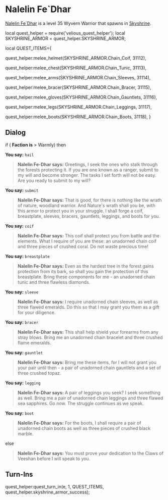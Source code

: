 # Nalelin Fe\`Dhar



[Nalelin Fe\`Dhar](/npc/114620) is a level 35 Wyvern Warrior that spawns in [Skyshrine](/zone/114).



local quest_helper = require('velious_quest_helper');
local SKYSHRINE_ARMOR = quest_helper.SKYSHRINE_ARMOR;

local QUEST_ITEMS={

quest_helper:melee_helmet(SKYSHRINE_ARMOR.Chain_Coif, 31112), 

quest_helper:melee_chest(SKYSHRINE_ARMOR.Chain_Tunic, 31113), 

quest_helper:melee_arms(SKYSHRINE_ARMOR.Chain_Sleeves, 31114), 

quest_helper:melee_bracer(SKYSHRINE_ARMOR.Chain_Bracer, 31115), 

quest_helper:melee_gloves(SKYSHRINE_ARMOR.Chain_Gauntlets, 31116), 

quest_helper:melee_legs(SKYSHRINE_ARMOR.Chain_Leggings, 31117), 

quest_helper:melee_boots(SKYSHRINE_ARMOR.Chain_Boots, 31118), 
}



## Dialog

if ( **Faction is** > Warmly) then 


**You say:** `hail`




>**Nalelin Fe-Dhar says:** Greetings, I seek the ones who stalk through the forests protecting it. If you are one known as a ranger, submit to my will and become stronger. The tasks I set forth will not be easy. Are you ready to submit to my will?


**You say:** `submit`




>**Nalelin Fe-Dhar says:** That is good, for there is nothing like the wrath of nature, woodland warrior. And Nature's wrath shall you be, with this armor to protect you in your struggle. I shall forge a coif, breastplate, sleeves, bracers, gauntlets, leggings, and boots for you.


**You say:** `coif`




>**Nalelin Fe-Dhar says:** This coif shall protect you from battle and the elements. What I require of you are these: an unadorned chain coif and three pieces of crushed coral. Do not waste precious time!


**You say:** `breastplate`




>**Nalelin Fe-Dhar says:** Even as the hardest tree in the forest gains protection from its bark, so shall you gain the protection of this breastplate. Bring these components for me - an unadorned chain tunic and three flawless diamonds.


**You say:** `sleeve`




>**Nalelin Fe-Dhar says:** I require unadorned chain sleeves, as well as three flawed emeralds. Do this so that I may grant you them as a gift for your diligence.





**You say:** `bracer`




>**Nalelin Fe-Dhar says:** This shall help shield your forearms from any stray blows. Bring me an unadorned chain bracelet and three crushed flame emeralds.


**You say:** `gauntlet`




>**Nalelin Fe-Dhar says:** Bring me these items, for I will not grant you your pair until then - a pair of unadorned chain gauntlets and a set of three crushed topaz.


**You say:** `legging`




>**Nalelin Fe-Dhar says:** A pair of leggings you seek? I seek something as well. Bring me a pair of unadorned chain leggings and three flawed sea sapphires. Go now. The struggle continues as we speak.


**You say:** `boot`




>**Nalelin Fe-Dhar says:** For the boots, I shall require a pair of unadorned chain boots as well as three pieces of crushed black marble.


else 


>**Nalelin Fe-Dhar says:** You must prove your dedication to the Claws of Veeshan before I will speak to you.








## Turn-Ins

quest_helper:quest_turn_in(e, 1, QUEST_ITEMS, quest_helper.skyshrine_armor_success);